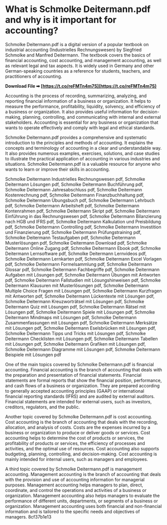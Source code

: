 
 
# What is Schmolke Deitermann.pdf and why is it important for accounting?
 
Schmolke Deitermann.pdf is a digital version of a popular textbook on industrial accounting (Industrielles Rechnungswesen) by Siegfried Schmolke and Manfred Deitermann. The textbook covers the basics of financial accounting, cost accounting, and management accounting, as well as relevant legal and tax aspects. It is widely used in Germany and other German-speaking countries as a reference for students, teachers, and practitioners of accounting.
 
**Download File ➡ [https://t.co/reFMTn4m7S](https://t.co/reFMTn4m7S)**


 
Accounting is the process of recording, summarizing, analyzing, and reporting financial information of a business or organization. It helps to measure the performance, profitability, liquidity, solvency, and efficiency of a business or organization. It also provides useful information for decision-making, planning, controlling, and communicating with internal and external stakeholders. Accounting is essential for any business or organization that wants to operate effectively and comply with legal and ethical standards.
 
Schmolke Deitermann.pdf provides a comprehensive and systematic introduction to the principles and methods of accounting. It explains the concepts and terminology of accounting in a clear and understandable way. It also provides numerous examples, exercises, solutions, and case studies to illustrate the practical application of accounting in various industries and situations. Schmolke Deitermann.pdf is a valuable resource for anyone who wants to learn or improve their skills in accounting.
 
Schmolke Deitermann Industrielles Rechnungswesen pdf,  Schmolke Deitermann Lösungen pdf,  Schmolke Deitermann Buchführung pdf,  Schmolke Deitermann Jahresabschluss pdf,  Schmolke Deitermann Kostenrechnung pdf,  Schmolke Deitermann Finanzbuchhaltung pdf,  Schmolke Deitermann Übungsbuch pdf,  Schmolke Deitermann Lehrbuch pdf,  Schmolke Deitermann Arbeitsheft pdf,  Schmolke Deitermann Kontenrahmen pdf,  Schmolke Deitermann Skript pdf,  Schmolke Deitermann Einführung in das Rechnungswesen pdf,  Schmolke Deitermann Bilanzierung nach HGB und IFRS pdf,  Schmolke Deitermann Kalkulation und Preisbildung pdf,  Schmolke Deitermann Controlling pdf,  Schmolke Deitermann Investition und Finanzierung pdf,  Schmolke Deitermann Prüfungstraining pdf,  Schmolke Deitermann Testaufgaben pdf,  Schmolke Deitermann Musterlösungen pdf,  Schmolke Deitermann Download pdf,  Schmolke Deitermann Online Zugang pdf,  Schmolke Deitermann Ebook pdf,  Schmolke Deitermann Lernsoftware pdf,  Schmolke Deitermann Lernvideos pdf,  Schmolke Deitermann Lernkarten pdf,  Schmolke Deitermann Excel Vorlagen pdf,  Schmolke Deitermann Formelsammlung pdf,  Schmolke Deitermann Glossar pdf,  Schmolke Deitermann Fachbegriffe pdf,  Schmolke Deitermann Aufgaben mit Lösungen pdf,  Schmolke Deitermann Übungen mit Antworten pdf,  Schmolke Deitermann Fallstudien mit Lösungshinweisen pdf,  Schmolke Deitermann Klausuren mit Musterlösungen pdf,  Schmolke Deitermann Multiple Choice Fragen mit Lösungen pdf,  Schmolke Deitermann Kurzfragen mit Antworten pdf,  Schmolke Deitermann Lückentexte mit Lösungen pdf,  Schmolke Deitermann Kreuzworträtsel mit Lösungen pdf,  Schmolke Deitermann Quiz mit Lösungen pdf,  Schmolke Deitermann Rätsel mit Lösungen pdf,  Schmolke Deitermann Spiele mit Lösungen pdf,  Schmolke Deitermann Mindmaps mit Lösungen pdf,  Schmolke Deitermann Zusammenfassungen mit Lösungen pdf,  Schmolke Deitermann Merksätze mit Lösungen pdf,  Schmolke Deitermann Eselsbrücken mit Lösungen pdf,  Schmolke Deitermann Tipps und Tricks mit Lösungen pdf,  Schmolke Deitermann Checklisten mit Lösungen pdf,  Schmolke Deitermann Tabellen mit Lösungen pdf,  Schmolke Deitermann Grafiken mit Lösungen pdf,  Schmolke Deitermann Diagramme mit Lösungen pdf,  Schmolke Deitermann Beispiele mit Lösungen pdf
  
One of the main topics covered by Schmolke Deitermann.pdf is financial accounting. Financial accounting is the branch of accounting that deals with the preparation and presentation of financial statements. Financial statements are formal reports that show the financial position, performance, and cash flows of a business or organization. They are prepared according to generally accepted accounting principles (GAAP) or international financial reporting standards (IFRS) and are audited by external auditors. Financial statements are intended for external users, such as investors, creditors, regulators, and the public.
 
Another topic covered by Schmolke Deitermann.pdf is cost accounting. Cost accounting is the branch of accounting that deals with the recording, allocation, and analysis of costs. Costs are the expenses incurred by a business or organization to produce or deliver goods or services. Cost accounting helps to determine the cost of products or services, the profitability of products or services, the efficiency of processes and activities, and the optimal use of resources. Cost accounting also supports budgeting, planning, controlling, and decision-making. Cost accounting is mainly intended for internal users, such as managers and employees.
 
A third topic covered by Schmolke Deitermann.pdf is management accounting. Management accounting is the branch of accounting that deals with the provision and use of accounting information for managerial purposes. Management accounting helps managers to plan, direct, coordinate, and control the operations and activities of a business or organization. Management accounting also helps managers to evaluate the performance of different units, departments, or segments of a business or organization. Management accounting uses both financial and non-financial information and is tailored to the specific needs and objectives of managers.
 8cf37b1e13
 
